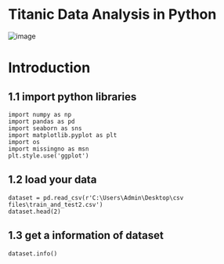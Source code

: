 # Titanic Data Analysis in Python
![image](https://github.com/user-attachments/assets/e614f4bf-5a5d-423b-8a75-1b0c68bae942)

# Introduction

## 1.1 import python libraries 
```
import numpy as np
import pandas as pd
import seaborn as sns
import matplotlib.pyplot as plt
import os
import missingno as msn
plt.style.use('ggplot')
```
## 1.2 load your data
```
dataset = pd.read_csv(r'C:\Users\Admin\Desktop\csv files\train_and_test2.csv')
dataset.head(2)
```
## 1.3 get a information of dataset
```
dataset.info()
```
